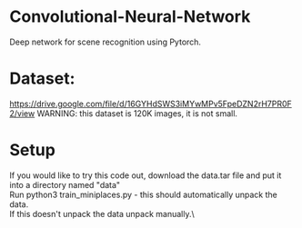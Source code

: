 # Convolutional-Neural-Network
Deep network for scene recognition using Pytorch.

# Dataset:
https://drive.google.com/file/d/16GYHdSWS3iMYwMPv5FpeDZN2rH7PR0F2/view
WARNING: this dataset is 120K images, it is not small.

# Setup
If you would like to try this code out, download the data.tar file and put it into a directory named "data"\
Run python3 train_miniplaces.py - this should automatically unpack the data.\
If this doesn't unpack the data unpack manually.\

